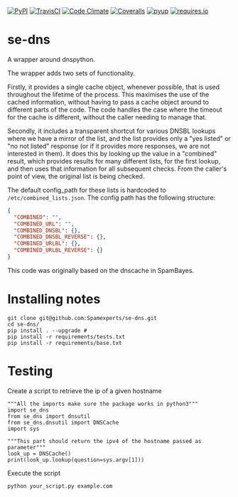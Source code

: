 [![PyPI](https://img.shields.io/pypi/v/se-dns.svg "PyPI")](https://pypi.python.org/pypi/se-dns)
[![TravisCI](https://img.shields.io/travis/SpamExperts/se-dns.svg?branch=master "TravisCI")](https://travis-ci.org/SpamExperts/se-dns)
[![Code Climate](https://codeclimate.com/github/SpamExperts/se-dns/badges/gpa.svg "Code Climate")](https://codeclimate.com/github/SpamExperts/se-dns)
[![Coveralls](https://coveralls.io/repos/SpamExperts/se-dns/badge.svg?branch=master&service=github  "Coveralls")](https://coveralls.io/github/SpamExperts/se-dns?branch=master)
[![pyup](https://pyup.io/repos/github/spamexperts/se-dns/shield.svg "Updates")](https://pyup.io/repos/github/spamexperts/se-dns/)
[![requires.io](https://requires.io/github/SpamExperts/se-dns/requirements.svg?branch=master "Requirements Status")](https://requires.io/github/SpamExperts/se-dns/requirements/?branch=master)

# se-dns 

A wrapper around dnspython.

The wrapper adds two sets of functionality.

Firstly, it provides a single cache object, whenever possible, that is
used throughout the lifetime of the process.  This maximises the use of
the cached information, without having to pass a cache object around to
different parts of the code.  The code handles the case where the
timeout for the cache is different, without the caller needing to
manage that.

Secondly, it includes a transparent shortcut for various DNSBL lookups
where we have a mirror of the list, and the list provides only a
"yes listed" or "no not listed" response (or if it provides more
responses, we are not interested in them).  It does this by looking up
the value in a "combined" result, which provides results for many
different lists, for the first lookup, and then uses that information
for all subsequent checks.  From the caller's point of view, the
original list is being checked.

The default config_path for these lists is hardcoded to `/etc/combined_lists.json`.
The config path has the following structure:

```json
{
  "COMBINED": "",
  "COMBINED_URL": "",
  "COMBINED_DNSBL": {},
  "COMBINED_DNSBL_REVERSE": {},
  "COMBINED_URLBL": {},
  "COMBINED_URLBL_REVERSE": {}
}
```

This code was originally based on the dnscache in SpamBayes.

# Installing notes
```
git clone git@github.com:Spamexperts/se-dns.git
cd se-dns/
pip install . --upgrade #
pip install -r requirements/tests.txt 
pip install -r requirements/base.txt 
```

# Testing
Create a script to retrieve the ip of a given hostname
```
"""All the imports make sure the package works in python3"""
import se_dns
from se_dns import dnsutil
from se_dns.dnsutil import DNSCache
import sys

"""This part should return the ipv4 of the hostname passed as parameter"""
look_up = DNSCache()
print(look_up.lookup(question=sys.argv[1]))
```

Execute the script

```python your_script.py example.com```
